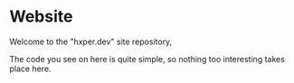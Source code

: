 # Website
Welcome to the "hxper.dev" site repository,

The code you see on here is quite simple, so nothing too interesting takes place here.
